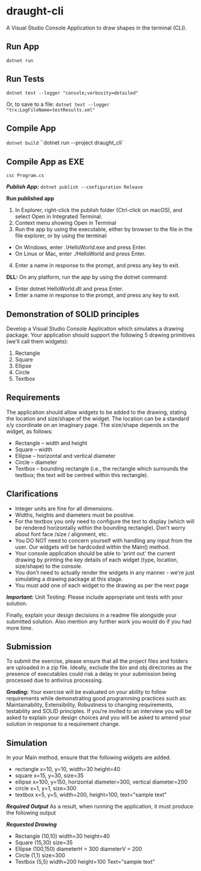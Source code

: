 # draught-cli
A Visual Studio Console Application to draw shapes in the terminal (CLI).

## Run App
``dotnet run``

## Run Tests
``dotnet test --logger "console;verbosity=detailed"``

Or, to save to a file: ``dotnet test --logger "trx;LogFileName=testResults.xml"``

## Compile App
``dotnet build``
``dotnet run --project draught_cli`

## Compile App as EXE
``csc Program.cs``

***Publish App:*** ``dotnet publish --configuration Release``

**Run published app**
1. In Explorer, right-click the publish folder (Ctrl-click on macOS), and select Open in Integrated Terminal.
2. Context menu showing Open in Terminal
3. Run the app by using the executable, either by browser to the file in the file explorer, or by using the terminal:
- On Windows, enter .\HelloWorld.exe and press Enter.
- On Linux or Mac, enter ./HelloWorld and press Enter.
4. Enter a name in response to the prompt, and press any key to exit.

**DLL:** On any platform, run the app by using the dotnet command:
- Enter dotnet HelloWorld.dll and press Enter.
- Enter a name in response to the prompt, and press any key to exit.

## Demonstration of SOLID principles
Develop a Visual Studio Console Application which simulates a drawing package. Your application should support the following 5 drawing primitives (we'll call them widgets):
1. Rectangle
2. Square
3. Ellipse
4. Circle
5. Textbox

## Requirements
The application should allow widgets to be added to the drawing, stating the location and size/shape of the widget. The location can be a standard x/y coordinate on an imaginary page. The size/shape depends on the widget, as follows:
- Rectangle – width and height
- Square – width
- Ellipse – horizontal and vertical diameter
- Circle – diameter
- Textbox – bounding rectangle (i.e., the rectangle which surrounds the textbox; the text will be centred within this rectangle).

## Clarifications
- Integer units are fine for all dimensions.
- Widths, heights and diameters must be positive.
- For the textbox you only need to configure the text to display (which will be rendered horizontally
within the bounding rectangle). Don’t worry about font face /size / alignment, etc.
- You DO NOT need to concern yourself with handling any input from the user. Our widgets will be hardcoded within the Main() method.
- Your console application should be able to 'print out' the current drawing by printing the key details of each widget (type, location, size/shape) to the console.
- You don't need to actually render the widgets in any manner - we're just simulating a drawing package at this stage.
- You must add one of each widget to the drawing as per the next page

***Important:*** Unit Testing: Please include appropriate unit tests with your solution.

Finally, explain your design decisions in a readme file alongside your submitted solution. Also mention any further work you would do if you had more time.

## Submission 
To submit the exercise, please ensure that all the project files and folders are uploaded in a zip file. Ideally, exclude the bin and obj directories as the presence of executables could risk a delay in your submission being processed due to antivirus processing.

***Grading:*** Your exercise will be evaluated on your ability to follow requirements while demonstrating good programming practices such as: Maintainability, Extensibility, Robustness to changing requirements, testability and SOLID principles. If you’re invited to an interview you will be asked to explain your design choices and you will be asked to amend your solution in response to a requirement change. 

## Simulation
In your Main method, ensure that the following widgets are added.
- rectangle x=10, y=10, width=30 height=40
- square x=15, y=30, size=35
- ellipse x=100, y=150, horizontal diameter=300, vertical diameter=200
- circle x=1, y=1, size=300
- textbox x=5, y=5, width=200, height=100, text="sample text"

***Required Output***
As a result, when running the application, it must produce the following output

***Requested Drawing***
- Rectangle (10,10) width=30 height=40
- Square (15,30) size=35
- Ellipse (100,150) diameterH = 300 diameterV = 200
- Circle (1,1) size=300
- Textbox (5,5) width=200 height=100 Text="sample text"
